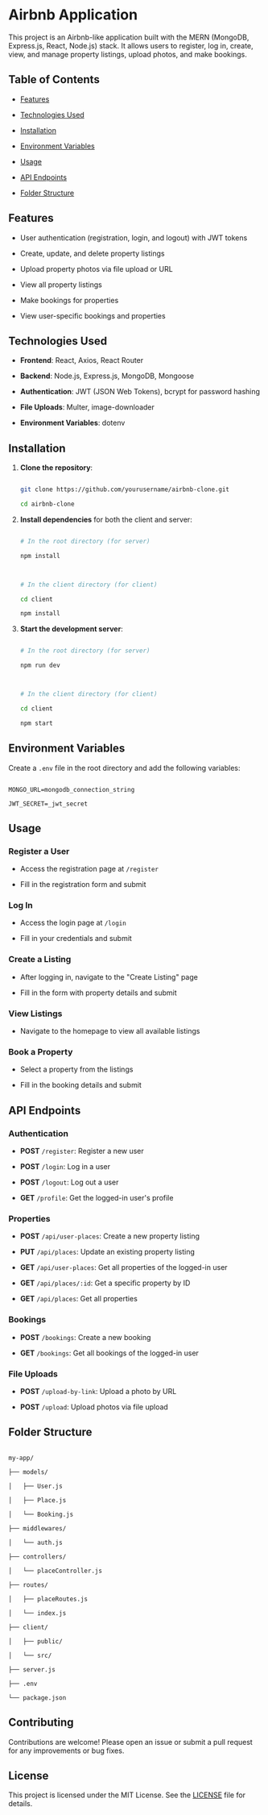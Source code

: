 # Airbnb  Application



This project is an Airbnb-like application built with the MERN (MongoDB, Express.js, React, Node.js) stack. It allows users to register, log in, create, view, and manage property listings, upload photos, and make bookings.



## Table of Contents



- [Features](#features)

- [Technologies Used](#technologies-used)

- [Installation](#installation)

- [Environment Variables](#environment-variables)

- [Usage](#usage)

- [API Endpoints](#api-endpoints)

- [Folder Structure](#folder-structure)





## Features



- User authentication (registration, login, and logout) with JWT tokens

- Create, update, and delete property listings

- Upload property photos via file upload or URL

- View all property listings

- Make bookings for properties

- View user-specific bookings and properties



## Technologies Used



- **Frontend**: React, Axios, React Router

- **Backend**: Node.js, Express.js, MongoDB, Mongoose

- **Authentication**: JWT (JSON Web Tokens), bcrypt for password hashing

- **File Uploads**: Multer, image-downloader

- **Environment Variables**: dotenv



## Installation



1. **Clone the repository**:

   ```bash

   git clone https://github.com/yourusername/airbnb-clone.git

   cd airbnb-clone

   ```



2. **Install dependencies** for both the client and server:

   ```bash

   # In the root directory (for server)

   npm install



   # In the client directory (for client)

   cd client

   npm install

   ```



3. **Start the development server**:

   ```bash

   # In the root directory (for server)

   npm run dev



   # In the client directory (for client)

   cd client

   npm start

   ```



## Environment Variables



Create a `.env` file in the root directory and add the following variables:



```env

MONGO_URL=mongodb_connection_string

JWT_SECRET=_jwt_secret

```



## Usage



### Register a User



- Access the registration page at `/register`

- Fill in the registration form and submit



### Log In



- Access the login page at `/login`

- Fill in your credentials and submit



### Create a Listing



- After logging in, navigate to the "Create Listing" page

- Fill in the form with property details and submit



### View Listings



- Navigate to the homepage to view all available listings



### Book a Property



- Select a property from the listings

- Fill in the booking details and submit



## API Endpoints



### Authentication



- **POST** `/register`: Register a new user

- **POST** `/login`: Log in a user

- **POST** `/logout`: Log out a user

- **GET** `/profile`: Get the logged-in user's profile



### Properties



- **POST** `/api/user-places`: Create a new property listing

- **PUT** `/api/places`: Update an existing property listing

- **GET** `/api/user-places`: Get all properties of the logged-in user

- **GET** `/api/places/:id`: Get a specific property by ID

- **GET** `/api/places`: Get all properties



### Bookings



- **POST** `/bookings`: Create a new booking

- **GET** `/bookings`: Get all bookings of the logged-in user



### File Uploads



- **POST** `/upload-by-link`: Upload a photo by URL

- **POST** `/upload`: Upload photos via file upload



## Folder Structure



```

my-app/

├── models/

│   ├── User.js

│   ├── Place.js

│   └── Booking.js

├── middlewares/

│   └── auth.js

├── controllers/

│   └── placeController.js

├── routes/

│   ├── placeRoutes.js

│   └── index.js

├── client/

│   ├── public/

│   └── src/

├── server.js

├── .env

└── package.json

```



## Contributing



Contributions are welcome! Please open an issue or submit a pull request for any improvements or bug fixes.



## License



This project is licensed under the MIT License. See the [LICENSE](LICENSE) file for details.

